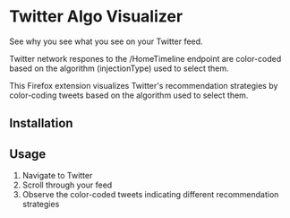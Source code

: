 # Twitter Algo Visualizer

See why you see what you see on your Twitter feed.

Twitter network respones to the /HomeTimeline endpoint are color-coded based on the algorithm (injectionType) used to select them.

This Firefox extension visualizes Twitter's recommendation strategies by color-coding tweets based on the algorithm used to select them.

## Installation

<instructions go here>

## Usage

1. Navigate to Twitter
2. Scroll through your feed
3. Observe the color-coded tweets indicating different recommendation strategies
